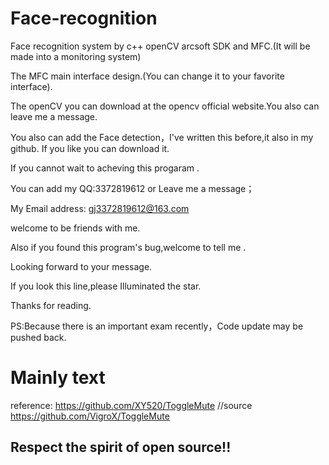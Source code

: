 # Face-recognition

Face recognition system by c++  openCV  arcsoft SDK and MFC.(It will be made into a monitoring system)

The MFC main interface design.(You can change it to your favorite interface). 

The openCV you can download at the opencv official website.You also can leave me a message.

You also can add the Face detection，I've written  this before,it also in my github. If you like you can download it.

If you cannot wait to acheving this progaram .

You can add my QQ:3372819612 or Leave me a message；

My Email address: gj3372819612@163.com

welcome to be friends with me.

Also if you found this program's bug,welcome to tell me .

Looking forward to your message.

If you look this line,please Illuminated the star.

Thanks for reading.

PS:Because there is an important exam recently，Code update may be pushed back.


# Mainly text



reference: 
https://github.com/XY520/ToggleMute //source https://github.com/VigroX/ToggleMute

## Respect the spirit of open source!!
